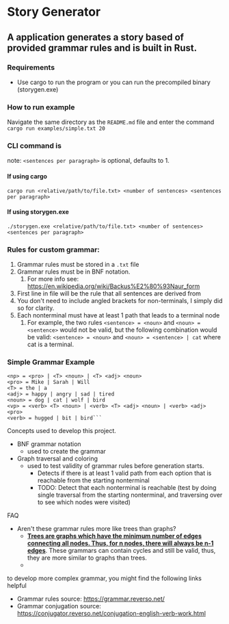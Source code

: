 # Story Generator

## A application generates a story based of provided grammar rules and is built in Rust.

### Requirements

- Use cargo to run the program or you can run the precompiled binary (storygen.exe)

### How to run example

Navigate the same directory as the `README.md` file and enter the command `cargo run examples/simple.txt 20`

### CLI command is

note: `<sentences per paragraph>` is optional, defaults to 1.

#### If using cargo

`cargo run <relative/path/to/file.txt> <number of sentences> <sentences per paragraph>`

#### If using storygen.exe

`./storygen.exe <relative/path/to/file.txt> <number of sentences> <sentences per paragraph>`

### Rules for custom grammar:

1. Grammar rules must be stored in a `.txt` file
2. Grammar rules must be in BNF notation.
   1. For more info see: https://en.wikipedia.org/wiki/Backus%E2%80%93Naur_form
3. First line in file will be the rule that all sentences are derived from
4. You don't need to include angled brackets for non-terminals, I simply did so for clarity.
5. Each nonterminal must have at least 1 path that leads to a terminal node
   1. For example, the two rules `<sentence> = <noun>` and `<noun> = <sentence>` would not be valid, but the following combination would be valid: `<sentence> = <noun>` and `<noun> = <sentence> | cat` where cat is a terminal.

### Simple Grammar Example

````<sentence> = <np> <vp>
<np> = <pro> | <T> <noun> | <T> <adj> <noun>
<pro> = Mike | Sarah | Will
<T> = the | a
<adj> = happy | angry | sad | tired
<noun> = dog | cat | wolf | bird
<vp> = <verb> <T> <noun> | <verb> <T> <adj> <noun> | <verb> <adj> <pro>
<verb> = hugged | bit | bird```
````

Concepts used to develop this project.

- BNF grammar notation
  - used to create the grammar
- Graph traversal and coloring
  - used to test validity of grammar rules before generation starts.
    - Detects if there is at least 1 valid path from each option that is reachable from the starting nonterminal
    - TODO: Detect that each nonterminal is reachable (test by doing single traversal from the starting nonterminal, and traversing over to see which nodes were visited)

FAQ

- Aren't these grammar rules more like trees than graphs?
  - **<u>Trees are graphs which have the minimum number of edges connecting all nodes. Thus, for n nodes, there will always be n-1 edges</u>**. These grammars can contain cycles and still be valid, thus, they are more similar to graphs than trees.
  -

to develop more complex grammar, you might find the following links helpful

- Grammar rules source: https://grammar.reverso.net/
- Grammar conjugation source: https://conjugator.reverso.net/conjugation-english-verb-work.html
